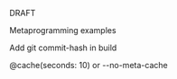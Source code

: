 DRAFT

Metaprogramming examples

Add git commit-hash in build

@cache(seconds: 10) or --no-meta-cache
